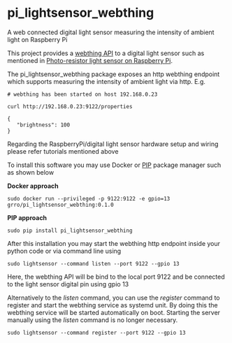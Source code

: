 # pi_lightsensor_webthing
A web connected digital light sensor measuring the intensity of ambient light on Raspberry Pi

This project provides a [webthing API](https://iot.mozilla.org/wot/) to a digital light sensor such as mentioned in [Photo-resistor light sensor on Raspberry Pi](https://www.freva.com/2019/06/12/light-sensor-on-raspberry-pi/).  

The pi_lightsensor_webthing package exposes an http webthing endpoint which supports measuring the intensity of ambient light via http. E.g. 
```
# webthing has been started on host 192.168.0.23

curl http://192.168.0.23:9122/properties 

{
   "brightness": 100
}
```

Regarding the RaspberryPi/digital light sensor hardware setup and wiring please refer tutorials mentioned above

To install this software you may use Docker or [PIP](https://realpython.com/what-is-pip/) package manager such as shown below

**Docker approach**
```
sudo docker run --privileged -p 9122:9122 -e gpio=13 grro/pi_lightsensor_webthing:0.1.0
```

**PIP approach**
```
sudo pip install pi_lightsensor_webthing
```

After this installation you may start the webthing http endpoint inside your python code or via command line using
```
sudo lightsensor --command listen --port 9122 --gpio 13
```
Here, the webthing API will be bind to the local port 9122 and be connected to the light sensor digital pin using gpio 13

Alternatively to the *listen* command, you can use the *register* command to register and start the webthing service as systemd unit. 
By doing this the webthing service will be started automatically on boot. Starting the server manually using the *listen* command is no longer necessary. 
```
sudo lightsensor --command register --port 9122 --gpio 13
```  
